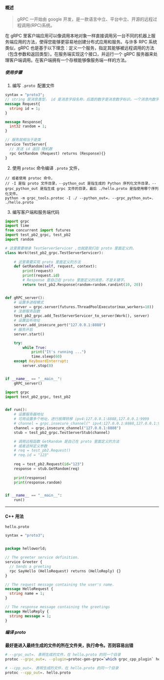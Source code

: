 #### 概述

> gRPC 一开始由 google 开发，是一款语言中立、平台中立、开源的远程过程调用(RPC)系统。

在 gRPC 里客户端应用可以像调用本地对象一样直接调用另一台不同的机器上服务端应用的方法，使得您能够更容易地创建分布式应用和服务。与许多 RPC 系统类似，gRPC 也是基于以下理念：定义一个服务，指定其能够被远程调用的方法（包含参数和返回类型）。在服务端实现这个接口，并运行一个 gRPC 服务器来处理客户端调用。在客户端拥有一个存根能够像服务端一样的方法。

##### 使用步骤

1. 编写 `.proto `配置文件

```protobuf
syntax = "proto3";
// string 是消息类型， id 是消息字段名称，后面的数字是消息数字标识。一个消息内数字标识是唯一的。
message Request{
  string id = 1;
}

message Response{
  int32 random = 1;
}

// 服务就相当于是类
service TestServer{
  // 发送 id 返回 随机数
  rpc GetRandom (Request) returns (Response){}
}
```

2. 使用 `protoc` 命令编译 `.proto` 文件，

```shell
// 或者使用 protoc 命令，
// -I 是指 proto 文件目录，--python_out 是指生成的 Python 序列化文件目录，--grpc_python_out 是指生成 grpc 文件的目录，最后 ./hello.proto 是指使用哪个序列化文件。
python -m grpc_tools.protoc -I ./ --python_out=. --grpc_python_out=. ./hello.proto
```

3. 编写客户端和服务端代码

```python
import grpc
import time
from concurrent import futures
import test_pb2_grpc, test_pb2
import random

# 这里需要继承 TestServerServicer ,也就是我们在 proto 里面定义的。
class Work(test_pb2_grpc.TestServerServicer):
		
    # 这里需要实现 proto 里面定义的方法
    def GetRandom(self, request, context):
        print(request)
        print(request.id)
        # Response 是自己在 proto 里面定义的消息，不是关键字。
        return test_pb2.Response(random=random.randint(10, 20))


def gRPC_server():
    # 设置多进程模式
    server = grpc.server(futures.ThreadPoolExecutor(max_workers=10))
    # 注册服务函数
    test_pb2_grpc.add_TestServerServicer_to_server(Work(), server)
    # 设置监听地址
    server.add_insecure_port("127.0.0.1:8888")
    # 服务开启
    server.start()

    try:
        while True:
            print("It's running ...")
            time.sleep(60)
    except KeyboardInterrupt:
        server.stop(0)


if __name__ == "__main__":
    gRPC_server()

```

```python
import grpc
import test_pb2_grpc, test_pb2


def run():
    # 设置服务器地址
    # 可用设置多个地址，进行故障转移 ipv4:127.0.0.1:8888,127.0.0.1:9999
    # channel = grpc.insecure_channel(" ipv4:127.0.0.1:8888,127.0.0.1:9999")
    channel = grpc.insecure_channel("127.0.0.1:8888")
    stub = test_pb2_grpc.TestServerStub(channel)

    # 调用远程函数 GetRandom 是自己在 proto 里面定义的方法
    # 或者这样定义参数
    # req = test_pb2.Request()
    # req.id = "123"
    
    req = test_pb2.Request(id="123") 
    response = stub.GetRandom(req)
    
    print(response)
    print(response.random)


if __name__ == "__main__":
    run()

```

---

#### C++ 用法

`hello.proto`

```protobuf
syntax = "proto3";


package helloworld;

// The greeter service definition.
service Greeter {
  // Sends a greeting
  rpc SayHello (HelloRequest) returns (HelloReply) {}
}

// The request message containing the user's name.
message HelloRequest {
  string name = 1;
}

// The response message containing the greetings
message HelloReply {
  string message = 1;
}
```

##### 编译 proto 

**最好是进入最终生成的文件的所在文件夹，执行命令。否则容易出错**

```sh
# --grpc_out=. 表明生成的文件，在 hello.proto 的同一个目录
protoc --grpc_out=. --plugin=protoc-gen-grpc=`which grpc_cpp_plugin` hello.proto

# --cpp_out=. 表明生成的文件，在 hello.proto 的同一个目录
protoc --cpp_out=. hello.proto


```

